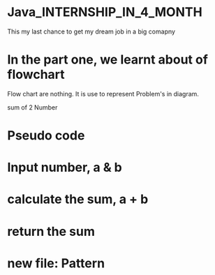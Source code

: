 # Java_INTERNSHIP_IN_4_MONTH
This my last chance to get my dream job in a big comapny 
# In the part one, we learnt about of flowchart 
Flow chart are nothing. It is use to represent Problem's in diagram.

sum of 2 Number 
# Pseudo code
# Input number, a & b
# calculate the sum, a + b
# return the sum

# new file: Pattern 